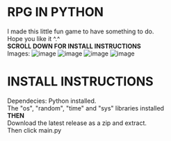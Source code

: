  # **RPG IN PYTHON**<br>
I made this little fun game to have something to do.<br>
Hope you like it ^.^<br>
**SCROLL DOWN FOR INSTALL INSTRUCTIONS**<br>
Images:
![image](https://github.com/ruhaan-bit/Fun-python-RPG/assets/65218875/9ddce4f5-2ddc-451d-ba54-8695dd6c5523)
![image](https://github.com/ruhaan-bit/Fun-python-RPG/assets/65218875/834c1499-b6d9-492f-9442-fac01b5f889b)
![image](https://github.com/ruhaan-bit/Fun-python-RPG/assets/65218875/fb296927-4ad0-4202-8ae3-d9feb04b0414)
![image](https://github.com/ruhaan-bit/Fun-python-RPG/assets/65218875/a921fe27-3718-4671-a37e-15a3d97698ad)

# **INSTALL INSTRUCTIONS**<br>
Dependecies: Python installed.<br>The "os", "random", "time" and "sys" libraries installed <br>
**THEN**<br>
Download the latest release as a zip and extract.<br>
Then click main.py<br>




